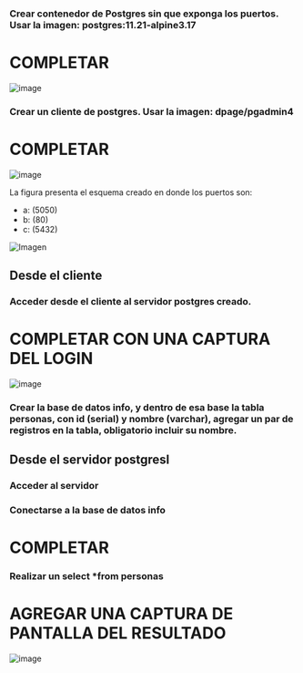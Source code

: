 ### Crear contenedor de Postgres sin que exponga los puertos. Usar la imagen: postgres:11.21-alpine3.17
# COMPLETAR
![image](https://github.com/JexDev13/2024A-ISWD633-Practica2/assets/119013519/b6436328-ae73-45cf-a705-732257cf31c5)


### Crear un cliente de postgres. Usar la imagen: dpage/pgadmin4


# COMPLETAR

![image](https://github.com/JexDev13/2024A-ISWD633-Practica2/assets/119013519/031baaf2-37a2-4dad-845f-1f2c15aa4c78)


La figura presenta el esquema creado en donde los puertos son:
- a: (5050)
- b: (80)
- c: (5432)

![Imagen](imagenes/esquema-ejercicio3.PNG)

## Desde el cliente
### Acceder desde el cliente al servidor postgres creado.
# COMPLETAR CON UNA CAPTURA DEL LOGIN
![image](https://github.com/JexDev13/2024A-ISWD633-Practica2/assets/119013519/80176689-31d9-4a55-8361-f7192555416f)

### Crear la base de datos info, y dentro de esa base la tabla personas, con id (serial) y nombre (varchar), agregar un par de registros en la tabla, obligatorio incluir su nombre.

## Desde el servidor postgresl
### Acceder al servidor
### Conectarse a la base de datos info
# COMPLETAR
### Realizar un select *from personas
# AGREGAR UNA CAPTURA DE PANTALLA DEL RESULTADO
![image](https://github.com/JexDev13/2024A-ISWD633-Practica2/assets/119013519/c24a4689-c4e6-48fa-87ac-f01b9115a2f7)

